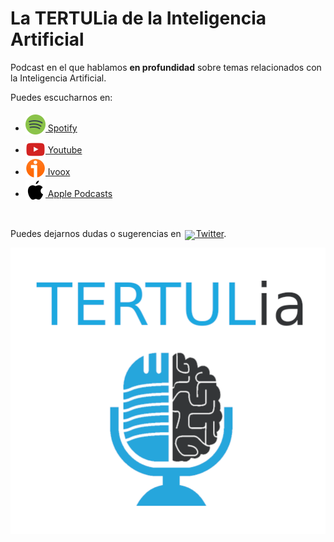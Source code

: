 # La TERTUL**ia** de la Inteligencia Artificial

Podcast en el que hablamos **en profundidad** sobre temas relacionados con la Inteligencia Artificial.

Puedes escucharnos en:

- [<img src="res/spotify-icon-256.webp" alt="spotify_logo" width="32" style="position: relative; top: 5px;"> Spotify](https://open.spotify.com/show/2yxHFbLvZC16ZV8Of7I7qH)
- [<img src="res/youtube-icon-256.png" alt="youtube_logo" width="32" style="position: relative; top: 10px;"> Youtube](https://www.youtube.com/@tertul_ia)
- [<img src="res/ivoox-icon-256.webp" alt="ivoox_logo" width="32" style="position: relative; top: 5px;"> Ivoox](https://go.ivoox.com/sq/1815311)
- [<img src="res/apple-icon-256.webp" alt="apple_logo" width="32" style="position: relative; top: 5px;"> Apple Podcasts](https://podcasts.apple.com/us/podcast/la-tertulia-de-la-inteligencia-artificial/id1669083682)

<br>

Puedes dejarnos dudas o sugerencias en [ <img src="https://cdn.iconscout.com/icon/free/png-256/free-twitter-1865886-1581902.png" width="32" style="position: relative; top: 5px; left: 2px; right: 2px">  Twitter](https://twitter.com/TERTUL_ia).

![logo-podcast](res/logo-podcast.png)
